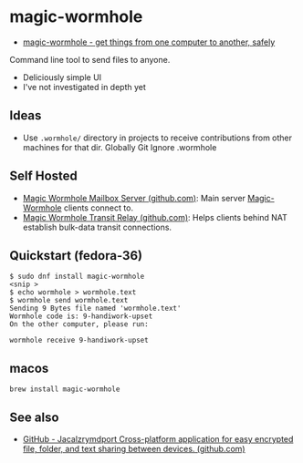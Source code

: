 # magic-wormhole

 - [magic-wormhole - get things from one computer to another, safely](https://github.com/magic-wormhole/magic-wormhole#magic-wormhole)

Command line tool to send files to anyone.

- Deliciously simple UI
- I've not investigated in depth yet

## Ideas

- Use `.wormhole/` directory in projects to receive contributions from other machines for that dir. Globally Git Ignore .wormhole

## Self Hosted

- [Magic Wormhole Mailbox Server (github.com)](https://github.com/magic-wormhole/magic-wormhole-mailbox-server):  Main server [Magic-Wormhole](http://magic-wormhole.io/) clients connect to.
- [Magic Wormhole Transit Relay (github.com)](https://github.com/magic-wormhole/magic-wormhole-transit-relay):  Helps clients behind NAT establish bulk-data transit connections.

## Quickstart (fedora-36)

    $ sudo dnf install magic-wormhole
    <snip >
    $ echo wormhole > wormhole.text
    $ wormhole send wormhole.text
    Sending 9 Bytes file named 'wormhole.text'
    Wormhole code is: 9-handiwork-upset
    On the other computer, please run:

    wormhole receive 9-handiwork-upset

## macos

    brew install magic-wormhole

## See also

- [GitHub - Jacalzrymdport Cross-platform application for easy encrypted file, folder, and text sharing between devices. (github.com)](https://github.com/Jacalz/rymdport)
